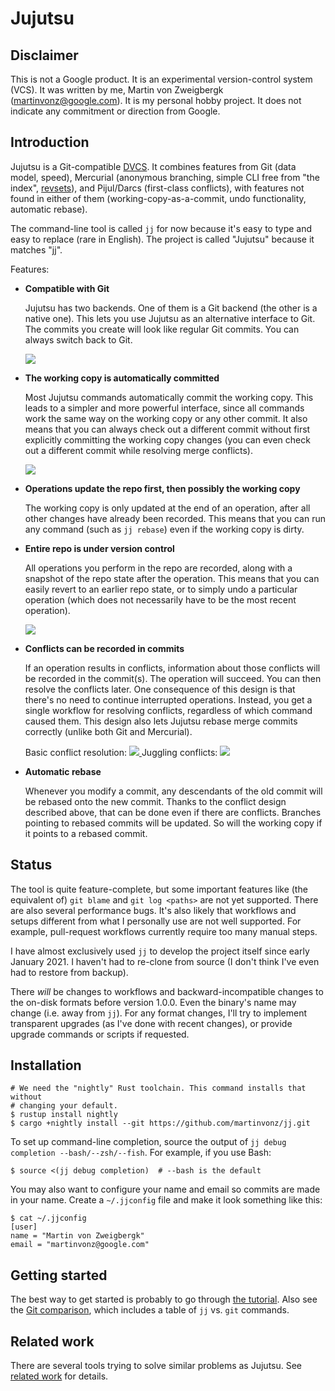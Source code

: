 # Jujutsu


## Disclaimer

This is not a Google product. It is an experimental version-control system
(VCS). It was written by me, Martin von Zweigbergk (martinvonz@google.com). It
is my personal hobby project. It does not indicate any commitment or direction
from Google.


## Introduction

Jujutsu is a Git-compatible
[DVCS](https://en.wikipedia.org/wiki/Distributed_version_control). It combines
features from Git (data model, speed), Mercurial (anonymous branching, simple
CLI free from "the index", [revsets](docs/revsets.md)), and Pijul/Darcs
(first-class conflicts), with features not found in either of them
(working-copy-as-a-commit, undo functionality, automatic rebase).

The command-line tool is called `jj` for now because it's easy to type and easy
to replace (rare in English). The project is called "Jujutsu" because it matches
"jj".

Features:

 * **Compatible with Git**
   
   Jujutsu has two backends. One of them is a Git backend (the other is a
   native one). This lets you use Jujutsu as an alternative interface to Git.
   The commits you create will look like regular Git commits. You can always
   switch back to Git.
   
   <a href="https://asciinema.org/a/DRCzktCyEAxH6j788ZDT6aSjS" target="_blank">
     <img src="https://asciinema.org/a/DRCzktCyEAxH6j788ZDT6aSjS.svg" />
   </a>

 * **The working copy is automatically committed**

   Most Jujutsu commands automatically commit the working copy. This leads to a
   simpler and more powerful interface, since all commands work the same way on
   the working copy or any other commit. It also means that you can always check
   out a different commit without first explicitly committing the working copy
   changes (you can even check out a different commit while resolving merge
   conflicts).

   <a href="https://asciinema.org/a/zWMv4ffmoXykBtrxvDY6ohEaZ" target="_blank">
     <img src="https://asciinema.org/a/zWMv4ffmoXykBtrxvDY6ohEaZ.svg" />
   </a>

 * **Operations update the repo first, then possibly the working copy**

   The working copy is only updated at the end of an operation, after all other
   changes have already been recorded. This means that you can run any command
   (such as `jj rebase`) even if the working copy is dirty.

 * **Entire repo is under version control**

   All operations you perform in the repo are recorded, along with a snapshot of
   the repo state after the operation. This means that you can easily revert to
   an earlier repo state, or to simply undo a particular operation (which does
   not necessarily have to be the most recent operation).

   <a href="https://asciinema.org/a/OFOTcm2XlZ09LLEI5bHYM8Alw" target="_blank">
     <img src="https://asciinema.org/a/OFOTcm2XlZ09LLEI5bHYM8Alw.svg" />
   </a>

 * **Conflicts can be recorded in commits**

   If an operation results in conflicts, information about those conflicts will
   be recorded in the commit(s). The operation will succeed. You can then
   resolve the conflicts later. One consequence of this design is that there's
   no need to continue interrupted operations. Instead, you get a single
   workflow for resolving conflicts, regardless of which command caused them.
   This design also lets Jujutsu rebase merge commits correctly (unlike both Git
   and Mercurial).

   Basic conflict resolution:
   <a href="https://asciinema.org/a/MWQz2nAprRXevQEYtaHScN2tJ" target="_blank">
     <img src="https://asciinema.org/a/MWQz2nAprRXevQEYtaHScN2tJ.svg" />
   </a>
   Juggling conflicts:
   <a href="https://asciinema.org/a/HqYA9SL2tzarPAErpYs684GGR" target="_blank">
     <img src="https://asciinema.org/a/HqYA9SL2tzarPAErpYs684GGR.svg" />
   </a>

 * **Automatic rebase**

   Whenever you modify a commit, any descendants of the old commit will be
   rebased onto the new commit. Thanks to the conflict design described above,
   that can be done even if there are conflicts. Branches pointing to rebased
   commits will be updated. So will the working copy if it points to a rebased
   commit.


## Status ##

The tool is quite feature-complete, but some important features like (the
equivalent of) `git blame` and `git log <paths>` are not yet supported. There
are also several performance bugs. It's also likely that workflows and setups
different from what I personally use are not well supported. For example,
pull-request workflows currently require too many manual steps.

I have almost exclusively used `jj` to develop the project itself since early
January 2021. I haven't had to re-clone from source (I don't think I've even had
to restore from backup).

There *will* be changes to workflows and backward-incompatible changes to the
on-disk formats before version 1.0.0. Even the binary's name may change (i.e.
away from `jj`). For any format changes, I'll try to implement transparent
upgrades (as I've done with recent changes), or provide upgrade commands or
scripts if requested.


## Installation

```shell script
# We need the "nightly" Rust toolchain. This command installs that without
# changing your default.
$ rustup install nightly
$ cargo +nightly install --git https://github.com/martinvonz/jj.git
```

To set up command-line completion, source the output of 
`jj debug completion --bash/--zsh/--fish`. For example, if you use Bash:
```shell script
$ source <(jj debug completion)  # --bash is the default
```

You may also want to configure your name and email so commits are made in your
name. Create a `~/.jjconfig` file and make it look something like this:
```shell script
$ cat ~/.jjconfig
[user]
name = "Martin von Zweigbergk"
email = "martinvonz@google.com"
```


## Getting started

The best way to get started is probably to go through
[the tutorial](docs/tutorial.md). Also see the
[Git comparison](docs/git-comparison.md), which includes a table of
`jj` vs. `git` commands.


## Related work

There are several tools trying to solve similar problems as Jujutsu. See
[related work](docs/related_work.md) for details.
